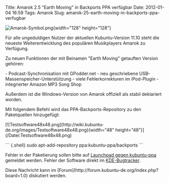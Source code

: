 Title: Amarok 2.5 "Earth Moving" in Backports PPA verfügbar
Date: 2012-01-04 16:59
Tags: Amarok
Slug: amarok-25-earth-moving-in-backports-ppa-verfugbar

<div class="floatleft">

![Amarok-Symbol.png](http://wiki.kubuntu-de.org/images/Amarok-Symbol.png){width="128"
height="128"}

</div>

</p>
Für alle ungeduldigen Nutzer der aktuellen Kubuntu-Version 11.10 steht
die neueste Weiterentwicklung des populären Musikplayers Amarok zu
Verfügung.

</p>
<!--break--><!--break-->

Zu neuen Funktionen der mit Beinamen "Earth Moving" getauften Version
gehören:

</p>
-   Podcast-Synchronisation mit GPodder.net
-   neu geschriebene USB-Massenspeicher-Unterstützung
-   viele Fehlerkorrekturen im iPod-Plugin
-   integrierter Amazon MP3 Song Shop

</p>
Außerdem ist die Windows-Version von Amarok offiziell als stabil
deklariert worden.

</p>
Mit folgendem Befehl wird das PPA-Backports-Repository zu den
Paketquellen hinzugefügt:

</p>
[![Testsoftware48x48.png](http://wiki.kubuntu-de.org/images/Testsoftware48x48.png){width="48"
height="48"}](/Datei:Testsoftware48x48.png)

</p>
``` {.shell}
sudo apt-add-repository ppa:kubuntu-ppa/backports
```

Fehler in der Paketierung sollen bitte auf [Launchpad gegen
kubuntu-ppa](https://bugs.launchpad.net/kubuntu-ppa) gemeldet werden.
Fehler der Software direkt im [KDE-Bugtracker](http://bugs.kde.org/).

</p>
Diese Nachricht kann im
[Forum](http://forum.kubuntu-de.org/index.php?board=1.0) diskutiert
werden.

</p>

